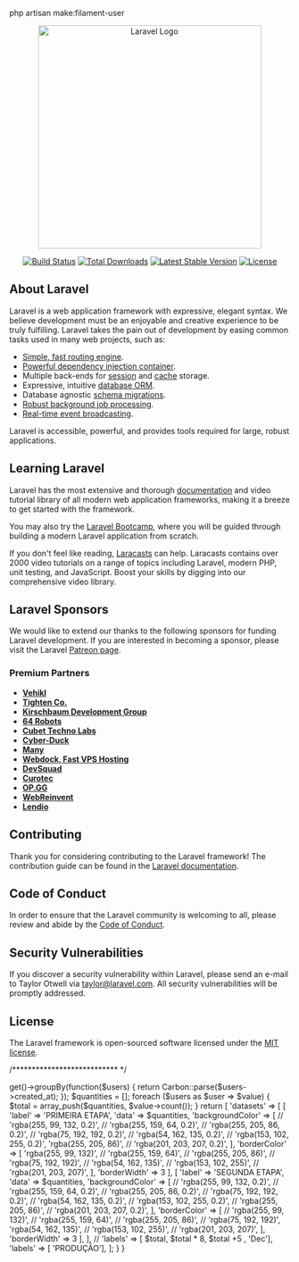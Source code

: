 php artisan make:filament-user

<p align="center"><a href="https://laravel.com" target="_blank"><img src="https://raw.githubusercontent.com/laravel/art/master/logo-lockup/5%20SVG/2%20CMYK/1%20Full%20Color/laravel-logolockup-cmyk-red.svg" width="400" alt="Laravel Logo"></a></p>

<p align="center">
<a href="https://travis-ci.org/laravel/framework"><img src="https://travis-ci.org/laravel/framework.svg" alt="Build Status"></a>
<a href="https://packagist.org/packages/laravel/framework"><img src="https://img.shields.io/packagist/dt/laravel/framework" alt="Total Downloads"></a>
<a href="https://packagist.org/packages/laravel/framework"><img src="https://img.shields.io/packagist/v/laravel/framework" alt="Latest Stable Version"></a>
<a href="https://packagist.org/packages/laravel/framework"><img src="https://img.shields.io/packagist/l/laravel/framework" alt="License"></a>
</p>

## About Laravel

Laravel is a web application framework with expressive, elegant syntax. We believe development must be an enjoyable and creative experience to be truly fulfilling. Laravel takes the pain out of development by easing common tasks used in many web projects, such as:

- [Simple, fast routing engine](https://laravel.com/docs/routing).
- [Powerful dependency injection container](https://laravel.com/docs/container).
- Multiple back-ends for [session](https://laravel.com/docs/session) and [cache](https://laravel.com/docs/cache) storage.
- Expressive, intuitive [database ORM](https://laravel.com/docs/eloquent).
- Database agnostic [schema migrations](https://laravel.com/docs/migrations).
- [Robust background job processing](https://laravel.com/docs/queues).
- [Real-time event broadcasting](https://laravel.com/docs/broadcasting).

Laravel is accessible, powerful, and provides tools required for large, robust applications.

## Learning Laravel

Laravel has the most extensive and thorough [documentation](https://laravel.com/docs) and video tutorial library of all modern web application frameworks, making it a breeze to get started with the framework.

You may also try the [Laravel Bootcamp](https://bootcamp.laravel.com), where you will be guided through building a modern Laravel application from scratch.

If you don't feel like reading, [Laracasts](https://laracasts.com) can help. Laracasts contains over 2000 video tutorials on a range of topics including Laravel, modern PHP, unit testing, and JavaScript. Boost your skills by digging into our comprehensive video library.

## Laravel Sponsors

We would like to extend our thanks to the following sponsors for funding Laravel development. If you are interested in becoming a sponsor, please visit the Laravel [Patreon page](https://patreon.com/taylorotwell).

### Premium Partners

- **[Vehikl](https://vehikl.com/)**
- **[Tighten Co.](https://tighten.co)**
- **[Kirschbaum Development Group](https://kirschbaumdevelopment.com)**
- **[64 Robots](https://64robots.com)**
- **[Cubet Techno Labs](https://cubettech.com)**
- **[Cyber-Duck](https://cyber-duck.co.uk)**
- **[Many](https://www.many.co.uk)**
- **[Webdock, Fast VPS Hosting](https://www.webdock.io/en)**
- **[DevSquad](https://devsquad.com)**
- **[Curotec](https://www.curotec.com/services/technologies/laravel/)**
- **[OP.GG](https://op.gg)**
- **[WebReinvent](https://webreinvent.com/?utm_source=laravel&utm_medium=github&utm_campaign=patreon-sponsors)**
- **[Lendio](https://lendio.com)**

## Contributing

Thank you for considering contributing to the Laravel framework! The contribution guide can be found in the [Laravel documentation](https://laravel.com/docs/contributions).

## Code of Conduct

In order to ensure that the Laravel community is welcoming to all, please review and abide by the [Code of Conduct](https://laravel.com/docs/contributions#code-of-conduct).

## Security Vulnerabilities

If you discover a security vulnerability within Laravel, please send an e-mail to Taylor Otwell via [taylor@laravel.com](mailto:taylor@laravel.com). All security vulnerabilities will be promptly addressed.

## License

The Laravel framework is open-sourced software licensed under the [MIT license](https://opensource.org/licenses/MIT).


/*************************** */

<?php

namespace App\Filament\Widgets;

use Carbon\Carbon;
use Filament\Widgets\BarChartWidget;
use Illuminate\Foundation\Auth\User;

class UserssChart extends BarChartWidget
{
    protected static ?string $heading = 'Usuários Cadastrados';

    protected function getData(): array
    {
        $users = User::select('created_at')->get()->groupBy(function($users) {
            return Carbon::parse($users->created_at);
        });
        $quantities = [];

        foreach ($users as $user => $value) {
          $total =  array_push($quantities, $value->count());
        }
        return [





            'datasets' => [ 

                [
                    'label' => 'PRIMEIRA ETAPA',
                    'data' => $quantities,

                    'backgroundColor' => [
                        // 'rgba(255, 99, 132, 0.2)',
                        // 'rgba(255, 159, 64, 0.2)',
                        // 'rgba(255, 205, 86, 0.2)',
                        // 'rgba(75, 192, 192, 0.2)',
                        // 'rgba(54, 162, 135, 0.2)',
                        // 'rgba(153, 102, 255, 0.2)',
                           'rgba(255, 205, 86)',
                        // 'rgba(201, 203, 207, 0.2)',
                    ],
                     'borderColor' => [
                         'rgba(255, 99, 132)',
                    //  'rgba(255, 159, 64)',
                    //     'rgba(255, 205, 86)',
                    //     'rgba(75, 192, 192)',
                    //     'rgba(54, 162, 135)',
                    //     'rgba(153, 102, 255)',
                    //     'rgba(201, 203, 207)',

                     ],
                    'borderWidth' => 3
                ],
                [
                    'label' => 'SEGUNDA ETAPA',
                    'data' => $quantities,

                    'backgroundColor' => [
                        // 'rgba(255, 99, 132, 0.2)',
                        // 'rgba(255, 159, 64, 0.2)',
                        // 'rgba(255, 205, 86, 0.2)',
                        // 'rgba(75, 192, 192, 0.2)',
                        // 'rgba(54, 162, 135, 0.2)',
                        // 'rgba(153, 102, 255, 0.2)',
                        // 'rgba(255, 205, 86)',
                        // 'rgba(201, 203, 207, 0.2)',
                    ],
                     'borderColor' => [
                    //     'rgba(255, 99, 132)',
                    //  'rgba(255, 159, 64)',
                    //     'rgba(255, 205, 86)',
                    //     'rgba(75, 192, 192)',
                        'rgba(54, 162, 135)',
                    //     'rgba(153, 102, 255)',
                    //     'rgba(201, 203, 207)',

                     ],
                    'borderWidth' => 3
                ],
            ],

            // 'labels' => [ $total, $total * 8, $total +5 , 'Dec'],
            'labels' => [ 'PRODUÇÃO'],
        ];
    }
}
